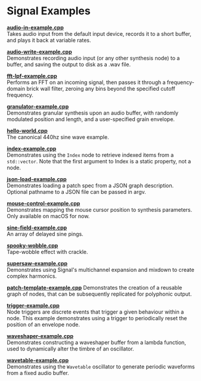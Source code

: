 # Signal Examples

**[audio-in-example.cpp](audio-in-example.cpp)**  
Takes audio input from the default input device, records it to
a short buffer, and plays it back at variable rates.

**[audio-write-example.cpp](audio-write-example.cpp)**  
Demonstrates recording audio input (or any other synthesis node)
to a buffer, and saving the output to disk as a .wav file.

**[fft-lpf-example.cpp](fft-lpf-example.cpp)**  
Performs an FFT on an incoming signal, then passes it through
a frequency-domain brick wall filter, zeroing any bins beyond
the specified cutoff frequency.

**[granulator-example.cpp](granulator-example.cpp)**  
Demonstrates granular synthesis upon an audio buffer, with randomly
modulated position and length, and a user-specified grain envelope.

**[hello-world.cpp](hello-world.cpp)**  
The canonical 440hz sine wave example.

**[index-example.cpp](index-example.cpp)**  
Demonstrates using the `Index` node to retrieve indexed items
from a `std::vector`. Note that the first argument to Index is a
static property, not a node.

**[json-load-example.cpp](json-load-example.cpp)**  
Demonstrates loading a patch spec from a JSON graph description.
Optional pathname to a JSON file can be passed in argv.

**[mouse-control-example.cpp](mouse-control-example.cpp)**  
Demonstrates mapping the mouse cursor position to synthesis
parameters. Only available on macOS for now.

**[sine-field-example.cpp](sine-field-example.cpp)**  
An array of delayed sine pings.

**[spooky-wobble.cpp](spooky-wobble.cpp)**  
Tape-wobble effect with crackle.

**[supersaw-example.cpp](supersaw-example.cpp)**  
Demonstrates using Signal's multichannel expansion and mixdown
to create complex harmonics.

**[patch-template-example.cpp](patch-template-example.cpp)**
Demonstrates the creation of a reusable graph of nodes, that can
be subsequently replicated for polyphonic output.

**[trigger-example.cpp](trigger-example.cpp)**  
Node triggers are discrete events that trigger a given behaviour
within a node. This example demonstrates using a trigger to
periodically reset the position of an envelope node.

**[waveshaper-example.cpp](waveshaper-example.cpp)**  
Demonstrates constructing a waveshaper buffer from a lambda function,
used to dynamically alter the timbre of an oscillator.

**[wavetable-example.cpp](wavetable-example.cpp)**  
Demonstrates using the `Wavetable` oscillator to generate periodic
waveforms from a fixed audio buffer.

